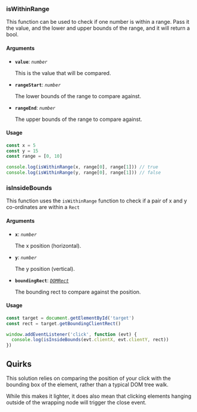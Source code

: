 ### isWithinRange

This function can be used to check if one number is within a range. Pass it the value, and the lower and upper bounds of the range, and it will return a bool.

#### Arguments

- **`value`**: _`number`_

  This is the value that will be compared.

* **`rangeStart`**: _`number`_

  The lower bounds of the range to compare against.

- **`rangeEnd`**: _`number`_

  The upper bounds of the range to compare against.

#### Usage

```js
const x = 5
const y = 15
const range = [0, 10]

console.log(isWithinRange(x, range[0], range[1])) // true
console.log(isWithinRange(y, range[0], range[1])) // false
```

### isInsideBounds

This function uses the `isWithinRange` function to check if a pair of x and y co-ordinates are within a `Rect`

#### Arguments

- **`x`**: _`number`_

  The x position (horizontal).

* **`y`**: _`number`_

  The y position (vertical).

- **`boundingRect`**: [_`DOMRect`_](https://developer.mozilla.org/en-US/docs/Web/API/DOMRect)

  The bounding rect to compare against the position.

#### Usage

```js
const target = document.getElementById('target')
const rect = target.getBoundingClientRect()

window.addEventListener('click', function (evt) {
  console.log(isInsideBounds(evt.clientX, evt.clientY, rect))
})
```

## Quirks

This solution relies on comparing the position of your click with the bounding box of the element, rather than a typical DOM tree walk.

While this makes it lighter, it does also mean that clicking elements hanging outside of the wrapping node will trigger the close event.
